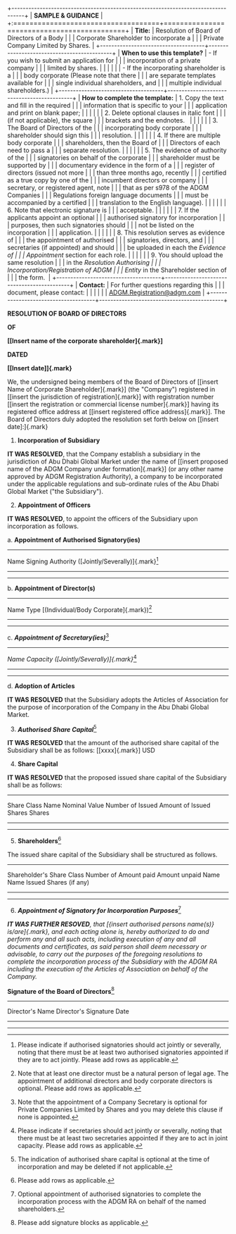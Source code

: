 +----------------------------------------------------------------------------------+
| **SAMPLE & GUIDANCE**                                                            |
+:====================================+============================================+
| **Title:**                          | Resolution of Board of Directors of a Body |
|                                     | Corporate Shareholder to incorporate a     |
|                                     | Private Company Limited by Shares.         |
+-------------------------------------+--------------------------------------------+
| **When to use this template?**      | - If you wish to submit an application for |
|                                     |   incorporation of a private company       |
|                                     |   limited by shares.                       |
|                                     |                                            |
|                                     | - If the incorporating shareholder is a    |
|                                     |   body corporate (Please note that there   |
|                                     |   are separate templates available for     |
|                                     |   single individual shareholders, and      |
|                                     |   multiple individual shareholders.)       |
+-------------------------------------+--------------------------------------------+
| **How to complete the template:**   | 1.  Copy the text and fill in the required |
|                                     |     information that is specific to your   |
|                                     |     application and print on blank paper;  |
|                                     |                                            |
|                                     | 2.  Delete optional clauses in italic font |
|                                     |     (if not applicable), the square        |
|                                     |     brackets and the endnotes.             |
|                                     |                                            |
|                                     | 3.  The Board of Directors of the          |
|                                     |     incorporating body corporate           |
|                                     |     shareholder should sign this           |
|                                     |     resolution.                            |
|                                     |                                            |
|                                     | 4.  If there are multiple body corporate   |
|                                     |     shareholders, then the Board of        |
|                                     |     Directors of each need to pass a       |
|                                     |     separate resolution.                   |
|                                     |                                            |
|                                     | 5.  The evidence of authority of the       |
|                                     |     signatories on behalf of the corporate |
|                                     |     shareholder must be supported by       |
|                                     |     documentary evidence in the form of a  |
|                                     |     register of directors (issued not more |
|                                     |     than three months ago, recently        |
|                                     |     certified as a true copy by one of the |
|                                     |     incumbent directors or company         |
|                                     |     secretary, or registered agent, note   |
|                                     |     that as per s978 of the ADGM Companies |
|                                     |     Regulations foreign language documents |
|                                     |     must be accompanied by a certified     |
|                                     |     translation to the English language).  |
|                                     |                                            |
|                                     | 6.  Note that electronic signature is      |
|                                     |     acceptable.                            |
|                                     |                                            |
|                                     | 7.  If the applicants appoint an optional  |
|                                     |     authorised signatory for incorporation |
|                                     |     purposes, then such signatories should |
|                                     |     not be listed on the incorporation     |
|                                     |     application.                           |
|                                     |                                            |
|                                     | 8.  This resolution serves as evidence of  |
|                                     |     the appointment of authorised          |
|                                     |     signatories, directors, and            |
|                                     |     secretaries (if appointed) and should  |
|                                     |     be uploaded in each the *Evidence of   |
|                                     |     Appointment* section for each role.    |
|                                     |                                            |
|                                     | 9.  You should upload the same resolution  |
|                                     |     in the *Resolution Authorising         |
|                                     |     Incorporation/Registration of ADGM     |
|                                     |     Entity* in the Shareholder section of  |
|                                     |     the form.                              |
+-------------------------------------+--------------------------------------------+
| **Contact:**                        | For further questions regarding this       |
|                                     | document, please contact:                  |
|                                     |                                            |
|                                     | ADGM.Registration@adgm.com                 |
+-------------------------------------+--------------------------------------------+

**RESOLUTION OF BOARD OF DIRECTORS**

**OF**

**[\[Insert name of the corporate shareholder]{.mark}\]**

**DATED**

**[\[Insert date\]]{.mark}**

We, the undersigned being members of the Board of Directors of \[[insert
Name of Corporate Shareholder]{.mark}\] (the "Company") registered in
\[[insert the jurisdiction of registration]{.mark}\] with registration
number \[[insert the registration or commercial license number]{.mark}\]
having its registered office address at \[[insert registered office
address]{.mark}\]. The Board of Directors duly adopted the resolution
set forth below on [\[insert date\]:]{.mark}

1)  **Incorporation of Subsidiary**

**IT WAS RESOLVED**, that the Company establish a subsidiary in the
jurisdiction of Abu Dhabi Global Market under the name of \[[insert
proposed name of the ADGM Company under formation]{.mark}\] (or any
other name approved by ADGM Registration Authority), a company to be
incorporated under the applicable regulations and sub-ordinate rules of
the Abu Dhabi Global Market ("the Subsidiary").

2)  **Appointment of Officers**

**IT WAS RESOLVED**, to appoint the officers of the Subsidiary upon
incorporation as follows.

a.  **Appointment of Authorised Signatory(ies)**

  -----------------------------------------------------------------------
  Name                                Signing Authority
                                      ([Jointly/Severally)]{.mark}[^1]
  ----------------------------------- -----------------------------------
                                      

  -----------------------------------------------------------------------

b.  **Appointment of Director(s)**

  -----------------------------------------------------------------------
  Name                                Type [(Individual/Body
                                      Corporate]{.mark})[^2]
  ----------------------------------- -----------------------------------
                                      

  -----------------------------------------------------------------------

c.  ***Appointment of Secretary(ies)***[^3]

  -----------------------------------------------------------------------
  *Name*                              *Capacity
                                      ([Jointly/Severally)]{.mark}*[^4]
  ----------------------------------- -----------------------------------
                                      

  -----------------------------------------------------------------------

d.  **Adoption of Articles**

**IT WAS RESOLVED** that the Subsidiary adopts the Articles of
Association for the purpose of incorporation of the Company in the Abu
Dhabi Global Market.

3)  ***Authorised Share Capital***[^5]

**IT WAS RESOLVED** that the amount of the authorised share capital of
the Subsidiary shall be as follows: \[[xxxx]{.mark}\] USD

4)  **Share Capital**

**IT WAS RESOLVED** that the proposed issued share capital of the
Subsidiary shall be as follows:

  -----------------------------------------------------------------------
  Share Class Name  Nominal Value     Number of Issued  Amount of Issued
                                      Shares            Shares
  ----------------- ----------------- ----------------- -----------------
                                                        

                                                        
  -----------------------------------------------------------------------

5)  **Shareholders**[^6]

The issued share capital of the Subsidiary shall be structured as
follows.

  ---------------------------------------------------------------------------
  Shareholder's   Share Class    Number of      Amount paid    Amount unpaid
  Name            Name           Issued Shares                 (if any)
  --------------- -------------- -------------- -------------- --------------
                                                               

  ---------------------------------------------------------------------------

6)  ***Appointment of Signatory for Incorporation Purposes***[^7]

***IT WAS FURTHER RESOVED**, that [{insert authorised persons name(s)}
is/are]{.mark}, and each acting alone is, hereby authorized to do and
perform any and all such acts, including execution of any and all
documents and certificates, as said person shall deem necessary or
advisable, to carry out the purposes of the foregoing resolutions to
complete the incorporation process of the Subsidiary with the ADGM RA
including the execution of the Articles of Association on behalf of the
Company.*

**Signature of the Board of Directors**[^8]

  -----------------------------------------------------------------------
  Director's Name         Director's Signature    Date
  ----------------------- ----------------------- -----------------------
                                                  

                                                  
  -----------------------------------------------------------------------

[^1]: Please indicate if authorised signatories should act jointly or
    severally, noting that there must be at least two authorised
    signatories appointed if they are to act jointly. Please add rows as
    applicable.

[^2]: Note that at least one director must be a natural person of legal
    age. The appointment of additional directors and body corporate
    directors is optional. Please add rows as applicable.

[^3]: Note that the appointment of a Company Secretary is optional for
    Private Companies Limited by Shares and you may delete this clause
    if none is appointed.

[^4]: Please indicate if secretaries should act jointly or severally,
    noting that there must be at least two secretaries appointed if they
    are to act in joint capacity. Please add rows as applicable.

[^5]: The indication of authorised share capital is optional at the time
    of incorporation and may be deleted if not applicable.

[^6]: Please add rows as applicable.

[^7]: Optional appointment of authorised signatories to complete the
    incorporation process with the ADGM RA on behalf of the named
    shareholders.

[^8]: Please add signature blocks as applicable.
